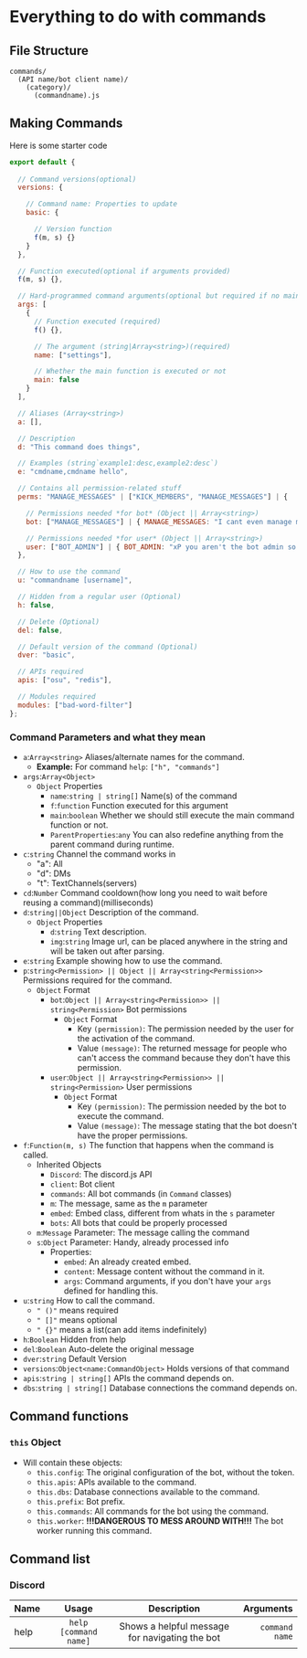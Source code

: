 # Everything to do with commands

## File Structure

```path
commands/
  (API name/bot client name)/
    (category)/
      (commandname).js
```

## Making Commands

Here is some starter code

```js
export default {
  
  // Command versions(optional)
  versions: {

    // Command name: Properties to update
    basic: {

      // Version function
      f(m, s) {}
    }
  },

  // Function executed(optional if arguments provided)
  f(m, s) {},

  // Hard-programmed command arguments(optional but required if no main function)
  args: [
    {
      // Function executed (required)
      f() {},

      // The argument (string|Array<string>)(required)
      name: ["settings"],

      // Whether the main function is executed or not
      main: false
    }
  ],

  // Aliases (Array<string>)
  a: [],

  // Description
  d: "This command does things",

  // Examples (string`example1:desc,example2:desc`)
  e: "cmdname,cmdname hello",

  // Contains all permission-related stuff
  perms: "MANAGE_MESSAGES" | ["KICK_MEMBERS", "MANAGE_MESSAGES"] | {

    // Permissions needed *for bot* (Object || Array<string>)
    bot: ["MANAGE_MESSAGES"] | { MANAGE_MESSAGES: "I cant even manage messages so how do you expect me to do this?" },

    // Permissions needed *for user* (Object || Array<string>)
    user: ["BOT_ADMIN"] | { BOT_ADMIN: "xP you aren't the bot admin so why should you be executing this?" }
  },

  // How to use the command
  u: "commandname [username]",

  // Hidden from a regular user (Optional)
  h: false,

  // Delete (Optional)
  del: false,

  // Default version of the command (Optional)
  dver: "basic",

  // APIs required
  apis: ["osu", "redis"],

  // Modules required
  modules: ["bad-word-filter"]
};
```

### Command Parameters and what they mean

- `a`:`Array<string>` Aliases/alternate names for the command.
  - **Example:** For command `help`: `["h", "commands"]`
- `args`:`Array<Object>`
  - `Object` Properties
    - `name`:`string | string[]` Name(s) of the command
    - `f`:`function` Function executed for this argument
    - `main`:`boolean` Whether we should still execute the main command function or not.
    - `ParentProperties`:`any` You can also redefine anything from the parent command during runtime.
- `c`:`string` Channel the command works in
  - "a": All
  - "d": DMs
  - "t": TextChannels(servers)
- `cd`:`Number` Command cooldown(how long you need to wait before reusing a command)(milliseconds)
- `d`:`string||Object` Description of the command.
  - `Object` Properties
    - `d`:`string` Text description.
    - `img`:`string` Image url, can be placed anywhere in the string and will be taken out after parsing.
- `e`:`string` Example showing how to use the command.
- `p`:`string<Permission> || Object || Array<string<Permission>>` Permissions required for the command.
  - `Object` Format
    - `bot`:`Object || Array<string<Permission>> || string<Permission>` Bot permissions
      - `Object` Format
        - Key `(permission)`: The permission needed by the user for the activation of the command.
        - Value `(message)`: The returned message for people who can't access the command because they don't have this permission.
    - `user`:`Object || Array<string<Permission>> || string<Permission>` User permissions
      - `Object` Format
        - Key `(permission)`: The permission needed by the bot to execute the command.
        - Value `(message)`: The message stating that the bot doesn't have the proper permissions.
- `f`:`Function(m, s)` The function that happens when the command is called.
  - Inherited Objects
    - `Discord`: The discord.js API
    - `client`: Bot client
    - `commands`: All bot commands (in `Command` classes)
    - `m`: The message, same as the `m` parameter
    - `embed`: Embed class, different from whats in the `s` parameter
    - `bots`: All bots that could be properly processed
  - `m`:`Message` Parameter: The message calling the command
  - `s`:`Object` Parameter: Handy, already processed info
    - Properties:
      - `embed`: An already created embed.
      - `content`: Message content without the command in it.
      - `args`: Command arguments, if you don't have your `args` defined for handling this.
- `u`:`string` How to call the command.
  - `" ()"` means required
  - `" []"` means optional
  - `" {}"` means a list(can add items indefinitely)
- `h`:`Boolean` Hidden from help
- `del`:`Boolean` Auto-delete the original message
- `dver`:`string` Default Version
- `versions`:`Object<name:CommandObject>` Holds versions of that command
- `apis`:`string | string[]` APIs the command depends on.
- `dbs`:`string | string[]` Database connections the command depends on.

## Command functions

### `this` Object

- Will contain these objects:
  - `this.config`: The original configuration of the bot, without the token.
  - `this.apis`: APIs available to the command.
  - `this.dbs`: Database connections available to the command.
  - `this.prefix`: Bot prefix.
  - `this.commands`: All commands for the bot using the command.
  - `this.worker`: **!!!DANGEROUS TO MESS AROUND WITH!!!** The bot worker running this command.

## Command list

### Discord

| Name | Usage | Description | Arguments |
| :- | :-: | :-: | -: |
| help | `help [command name]` | Shows a helpful message for navigating the bot | `command name` |
